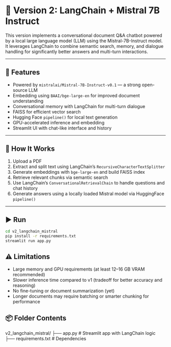 # 🔹 Version 2: LangChain + Mistral 7B Instruct

This version implements a conversational document Q&A chatbot powered by a local large language model (LLM) using the Mistral-7B-Instruct model. It leverages LangChain to combine semantic search, memory, and dialogue handling for significantly better answers and multi-turn interactions.

---

## 🚀 Features

- Powered by `mistralai/Mistral-7B-Instruct-v0.1` — a strong open-source LLM
- Embedding using `BAAI/bge-large-en` for improved document understanding
- Conversational memory with LangChain for multi-turn dialogue
- FAISS for efficient vector search
- Hugging Face `pipeline()` for local text generation
- GPU-accelerated inference and embedding
- Streamlit UI with chat-like interface and history

---

## 📁 How It Works

1. Upload a PDF
2. Extract and split text using LangChain’s `RecursiveCharacterTextSplitter`
3. Generate embeddings with `bge-large-en` and build FAISS index
4. Retrieve relevant chunks via semantic search
5. Use LangChain’s `ConversationalRetrievalChain` to handle questions and chat history
6. Generate answers using a locally loaded Mistral model via HuggingFace `pipeline()`

---

## ▶️ Run

```bash
cd v2_langchain_mistral
pip install -r requirements.txt
streamlit run app.py
```

## ⚠️ Limitations

- Large memory and GPU requirements (at least 12–16 GB VRAM recommended)
- Slower inference time compared to v1 (tradeoff for better accuracy and reasoning)
- No fine-tuning or document summarization (yet)
- Longer documents may require batching or smarter chunking for performance

## 📦 Folder Contents

v2_langchain_mistral/
├── app.py              # Streamlit app with LangChain logic
├── requirements.txt    # Dependencies
